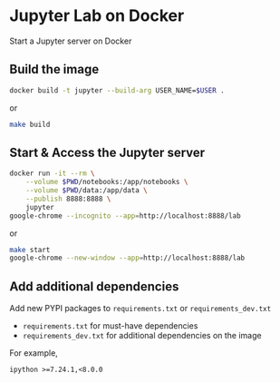 # Jupyter Lab on Docker

Start a Jupyter server on Docker

## Build the image

```bash
docker build -t jupyter --build-arg USER_NAME=$USER .
```

or 

```bash
make build
```

## Start & Access the Jupyter server 

```bash
docker run -it --rm \
    --volume $PWD/notebooks:/app/notebooks \
    --volume $PWD/data:/app/data \
    --publish 8888:8888 \
    jupyter 
google-chrome --incognito --app=http://localhost:8888/lab
```

or 

```bash
make start
google-chrome --new-window --app=http://localhost:8888/lab
```

## Add additional dependencies

Add new PYPI packages to `requirements.txt` or `requirements_dev.txt`

+ `requirements.txt` for must-have dependencies
+ `requirements_dev.txt` for additional dependencies on the image

For example, 

```txt
ipython >=7.24.1,<8.0.0
```

